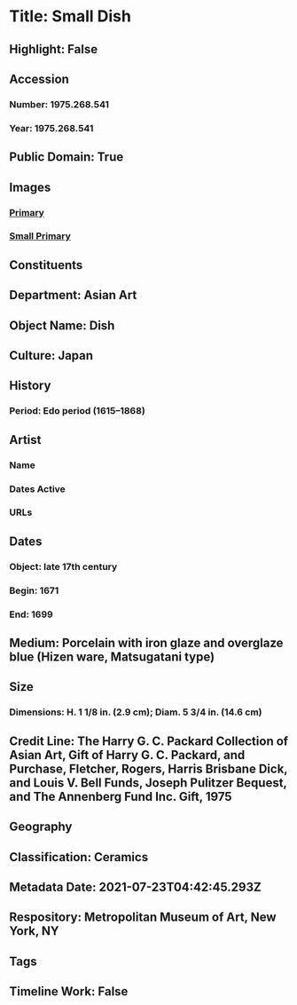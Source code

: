 # Title: Small Dish
## Highlight: False
## Accession
### Number: 1975.268.541
### Year: 1975.268.541
## Public Domain: True
## Images
### [Primary](https://images.metmuseum.org/CRDImages/as/original/1975_268_541_545.jpg)
### [Small Primary](https://images.metmuseum.org/CRDImages/as/web-large/1975_268_541_545.jpg)
## Constituents
## Department: Asian Art
## Object Name: Dish
## Culture: Japan
## History
### Period: Edo period (1615–1868)
## Artist
### Name
### Dates Active
### URLs
## Dates
### Object: late 17th century
### Begin: 1671
### End: 1699
## Medium: Porcelain with iron glaze and overglaze blue (Hizen ware, Matsugatani type)
## Size
### Dimensions: H. 1 1/8 in. (2.9 cm); Diam. 5 3/4 in. (14.6 cm)
## Credit Line: The Harry G. C. Packard Collection of Asian Art, Gift of Harry G. C. Packard, and Purchase, Fletcher, Rogers, Harris Brisbane Dick, and Louis V. Bell Funds, Joseph Pulitzer Bequest, and The Annenberg Fund Inc. Gift, 1975
## Geography
## Classification: Ceramics
## Metadata Date: 2021-07-23T04:42:45.293Z
## Respository: Metropolitan Museum of Art, New York, NY
## Tags
## Timeline Work: False